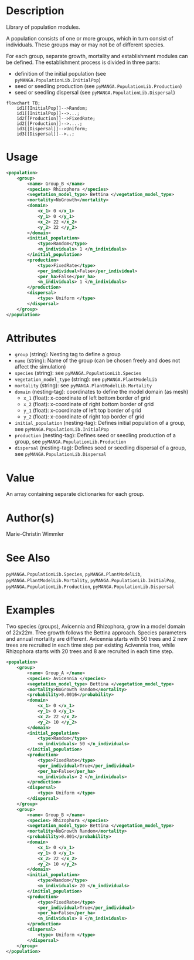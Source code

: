 # Description

Library of population modules.

A population consists of one or more groups, which in turn consist of individuals.
These groups may or may not be of different species.

For each group, separate growth, mortality and establishment modules can be defined.
The establishment process is divided in three parts:
- definition of the initial population (see ``pyMANGA.PopulationLib.InitialPop``)
- seed or seedling production (see ``pyMANGA.PopulationLib.Production``)
- seed or seedling dispersal (see ``pyMANGA.PopulationLib.Dispersal``)

```mermaid
flowchart TB;
    id1[[InitialPop]]-->Random;
    id1[[InitialPop]]-->...;
    id2[[Production]]-->FixedRate;
    id2[[Production]]-->....;
    id3[[Dispersal]]-->Uniform;
    id3[[Dispersal]]-->..;
```


# Usage

```xml
<population>
    <group>
        <name> Group_B </name>
        <species> Rhizophora </species>
        <vegetation_model_type> Bettina </vegetation_model_type>
        <mortality>NoGrowth</mortality>
        <domain>
            <x_1> 0 </x_1>
            <y_1> 0 </y_1>
            <x_2> 22 </x_2>
            <y_2> 22 </y_2>
        </domain>
        <initial_population>
            <type>Random</type>
            <n_individuals> 1 </n_individuals>
        </initial_population>
        <production>
            <type>FixedRate</type>
            <per_individual>False</per_individual>
            <per_ha>False</per_ha>
            <n_individuals> 1 </n_individuals>
        </production>
        <dispersal>
            <type> Uniform </type>
        </dispersal>
    </group>
</population>
```

# Attributes

- ``group`` (string): Nesting tag to define a group
- ``name`` (string): Name of the group (can be chosen freely and does not affect the simulation)
- ``species`` (string): see ``pyMANGA.PopulationLib.Species``
- ``vegetation_model_type`` (string): see ``pyMANGA.PlantModelLib``
- ``mortality`` (string): see ``pyMANGA.PlantModelLib.Mortality``
- ``domain`` (nesting-tag): coordinates to define the model domain (as mesh)
    - ``x_1`` (float): x-coordinate of left bottom border of grid
    - ``x_2`` (float): x-coordinate of right bottom border of grid
    - ``y_1`` (float): x-coordinate of left top border of grid
    - ``y_2`` (float): x-coordinate of right top border of grid
- ``initial_population`` (nesting-tag): Defines initial population of a group, see ``pyMANGA.PopulationLib.InitialPop``
- ``production`` (nesting-tag): Defines seed or seedling production of a group, see ``pyMANGA.PopulationLib.Production``
- ``dispersal`` (nesting-tag): Defines seed or seedling dispersal of a group, see ``pyMANGA.PopulationLib.Dispersal``


# Value

An array containing separate dictionaries for each group.

# Author(s)

Marie-Christin Wimmler

# See Also

``pyMANGA.PopulationLib.Species``, ``pyMANGA.PlantModelLib``, ``pyMANGA.PlantModelLib.Mortality``, 
``pyMANGA.PopulationLib.InitialPop``, ``pyMANGA.PopulationLib.Production``, ``pyMANGA.PopulationLib.Dispersal``


# Examples

Two species (groups), Avicennia and Rhizophora, grow in a model domain of 22x22m.
Tree growth follows the Bettina approach. 
Species parameters and annual mortality are different.
Avicennia starts with 50 trees and 2 new trees are recruited in each time step per existing Acivennia tree, while Rhizophora starts with 20 trees and 8 are recruited in each time step.

```xml
<population>
    <group>
        <name> Group_A </name>
        <species> Avicennia </species>
        <vegetation_model_type> Bettina </vegetation_model_type>
        <mortality>NoGrowth Random</mortality>
        <probability>0.0016</probability>
        <domain>
            <x_1> 0 </x_1>
            <y_1> 0 </y_1>
            <x_2> 22 </x_2>
            <y_2> 10 </y_2>
        </domain>
        <initial_population>
            <type>Random</type>
            <n_individuals> 50 </n_individuals>
        </initial_population>
        <production>
            <type>FixedRate</type>
            <per_individual>True</per_individual>
            <per_ha>False</per_ha>
            <n_individuals> 2 </n_individuals>
        </production>
        <dispersal>
            <type> Uniform </type>
        </dispersal>
    </group>
    <group>
        <name> Group_B </name>
        <species> Rhizophora </species>
        <vegetation_model_type> Bettina </vegetation_model_type>
        <mortality>NoGrowth Random</mortality>
        <probability>0.001</probability>
        <domain>
            <x_1> 0 </x_1>
            <y_1> 0 </y_1>
            <x_2> 22 </x_2>
            <y_2> 10 </y_2>
        </domain>
        <initial_population>
            <type>Random</type>
            <n_individuals> 20 </n_individuals>
        </initial_population>
        <production>
            <type>FixedRate</type>
            <per_individual>True</per_individual>
            <per_ha>False</per_ha>
            <n_individuals> 8 </n_individuals>
        </production>
        <dispersal>
            <type> Uniform </type>
        </dispersal>
    </group>
</population>
```
